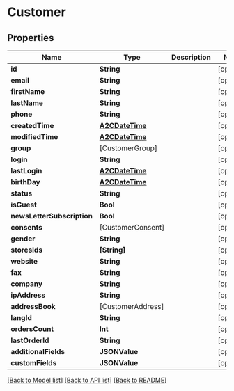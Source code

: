 # Customer

## Properties
Name | Type | Description | Notes
------------ | ------------- | ------------- | -------------
**id** | **String** |  | [optional] 
**email** | **String** |  | [optional] 
**firstName** | **String** |  | [optional] 
**lastName** | **String** |  | [optional] 
**phone** | **String** |  | [optional] 
**createdTime** | [**A2CDateTime**](A2CDateTime.md) |  | [optional] 
**modifiedTime** | [**A2CDateTime**](A2CDateTime.md) |  | [optional] 
**group** | [CustomerGroup] |  | [optional] 
**login** | **String** |  | [optional] 
**lastLogin** | [**A2CDateTime**](A2CDateTime.md) |  | [optional] 
**birthDay** | [**A2CDateTime**](A2CDateTime.md) |  | [optional] 
**status** | **String** |  | [optional] 
**isGuest** | **Bool** |  | [optional] 
**newsLetterSubscription** | **Bool** |  | [optional] 
**consents** | [CustomerConsent] |  | [optional] 
**gender** | **String** |  | [optional] 
**storesIds** | **[String]** |  | [optional] 
**website** | **String** |  | [optional] 
**fax** | **String** |  | [optional] 
**company** | **String** |  | [optional] 
**ipAddress** | **String** |  | [optional] 
**addressBook** | [CustomerAddress] |  | [optional] 
**langId** | **String** |  | [optional] 
**ordersCount** | **Int** |  | [optional] 
**lastOrderId** | **String** |  | [optional] 
**additionalFields** | **JSONValue** |  | [optional] 
**customFields** | **JSONValue** |  | [optional] 

[[Back to Model list]](../README.md#documentation-for-models) [[Back to API list]](../README.md#documentation-for-api-endpoints) [[Back to README]](../README.md)



